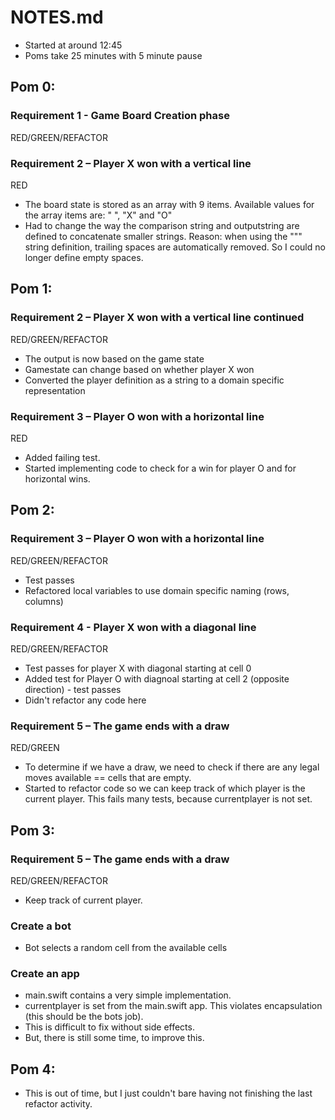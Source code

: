 # NOTES.md
* Started at around 12:45
* Poms take 25 minutes with 5 minute pause

## Pom 0:
### Requirement 1 - Game Board Creation phase 
RED/GREEN/REFACTOR

### Requirement 2 – Player X won with a vertical line
RED
* The board state is stored as an array with 9 items. Available values for the array items are: " ", "X" and "O"
* Had to change the way the comparison string and outputstring are defined to concatenate smaller strings. Reason: when using the """ string definition, trailing spaces are automatically removed. So I could no longer define empty spaces.

## Pom 1:
### Requirement 2 – Player X won with a vertical line continued
RED/GREEN/REFACTOR
* The output is now based on the game state
* Gamestate can change based on whether player X won
* Converted the player definition as a string to a domain specific representation

### Requirement 3 – Player O won with a horizontal line
RED
* Added failing test.
* Started implementing code to check for a win for player O and for horizontal wins.

## Pom 2:
### Requirement 3 – Player O won with a horizontal line
RED/GREEN/REFACTOR
* Test passes
* Refactored local variables to use domain specific naming (rows, columns)

### Requirement 4 - Player X won with a diagonal line
RED/GREEN/REFACTOR
* Test passes for player X with diagonal starting at cell 0
* Added test for Player O with diagnoal starting at cell 2 (opposite direction) - test passes
* Didn't refactor any code here

### Requirement 5 – The game ends with a draw
RED/GREEN
* To determine if we have a draw, we need to check if there are any legal moves available == cells that are empty.
* Started to refactor code so we can keep track of which player is the current player. This fails many tests, because currentplayer is not set.

## Pom 3:
### Requirement 5 – The game ends with a draw
RED/GREEN/REFACTOR
* Keep track of current player.

### Create a bot
* Bot selects a random cell from the available cells

### Create an app
* main.swift contains a very simple implementation.
* currentplayer is set from the main.swift app. This violates encapsulation (this should be the bots job). 
* This is difficult to fix without side effects. 
* But, there is still some time, to improve this.

## Pom 4:
* This is out of time, but I just couldn't bare having not finishing the last refactor activity.
